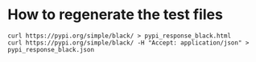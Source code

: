 # How to regenerate the test files

```
curl https://pypi.org/simple/black/ > pypi_response_black.html
curl https://pypi.org/simple/black/ -H "Accept: application/json" > pypi_response_black.json
```
